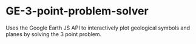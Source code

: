 GE-3-point-problem-solver
=========================

Uses the Google Earth JS API to interactively plot geological symbols and planes by solving the 3 point problem.
